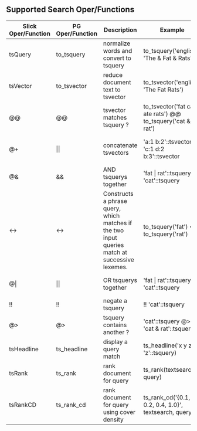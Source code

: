 Supported Search Oper/Functions
-------------------------------

| Slick Oper/Function | PG Oper/Function |       Description                |                Example                 |   Result    |
|---------------------|------------------| -------------------------------- | -------------------------------------- | ----------- |
| tsQuery             | to_tsquery       | normalize words and convert to tsquery | to_tsquery('english', 'The & Fat & Rats') | 'fat' & 'rat' |
| tsVector            | to_tsvector      | reduce document text to tsvector | to_tsvector('english', 'The Fat Rats') | 'fat':2 'rat':3 |
| @@                  | @@               | tsvector matches tsquery ?       | to_tsvector('fat cats ate rats') @@ to_tsquery('cat & rat') | t |
| @+                  | &#124;&#124;     | concatenate tsvectors            | 'a:1 b:2'::tsvector &#124;&#124; 'c:1 d:2 b:3'::tsvector | 'a':1 'b':2,5 'c':3 'd':4 |
| @&                  | &&               | AND tsquerys together            | 'fat &#124; rat'::tsquery && 'cat'::tsquery | ( 'fat' &#124; 'rat' ) & 'cat' |
| <->                 | <->              | Constructs a phrase query, which matches if the two input queries match at successive lexemes.            | to_tsquery('fat') <-> to_tsquery('rat') | 'fat' <-> 'rat' |
| @&#124;             | &#124;&#124;     | OR tsquerys together             | 'fat &#124; rat'::tsquery &#124;&#124; 'cat'::tsquery | ( 'fat' &#124; 'rat' ) &#124; 'cat' |
| !!                  | !!               | negate a tsquery                 | !! 'cat'::tsquery                      | !'cat'      |
| @>                  | @>               | tsquery contains another ?       | 'cat'::tsquery @> 'cat & rat'::tsquery |     f       |
| tsHeadline          | ts_headline      | display a query match            | ts_headline('x y z', 'z'::tsquery)     | x y <b>z</b>|
| tsRank              | ts_rank          | rank document for query          | ts_rank(textsearch, query)             | 0.818       |
| tsRankCD            | ts_rank_cd       | rank document for query using cover density | ts_rank_cd('{0.1, 0.2, 0.4, 1.0}', textsearch, query) | 2.01317  |
